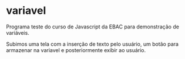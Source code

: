 # variavel
Programa teste do curso de Javascript da EBAC para demonstração de variáveis.

Subimos uma tela com a inserção de texto pelo usuário, um botão para armazenar na variavel e posteriormente exibir ao usuário.
